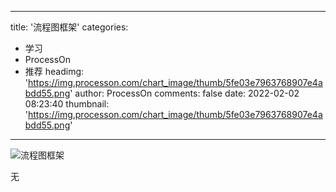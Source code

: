 
---
title: '流程图框架'
categories: 
 - 学习
 - ProcessOn
 - 推荐
headimg: 'https://img.processon.com/chart_image/thumb/5fe03e7963768907e4abdd55.png'
author: ProcessOn
comments: false
date: 2022-02-02 08:23:40
thumbnail: 'https://img.processon.com/chart_image/thumb/5fe03e7963768907e4abdd55.png'
---

<div>   
<img class="thumb" alt="流程图框架" src="https://img.processon.com/chart_image/thumb/5fe03e7963768907e4abdd55.png" referrerpolicy="no-referrer">
<p>无</p>  
</div>
            